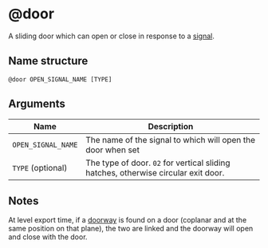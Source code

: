 # @door

A sliding door which can open or close in response to a [signal](../signals.md).

## Name structure

```
@door OPEN_SIGNAL_NAME [TYPE]
```

## Arguments

| Name                     | Description                                                                        |
| -------------------------| ---------------------------------------------------------------------------------- |
| `OPEN_SIGNAL_NAME`       | The name of the signal to which will open the door when set                        |
| `TYPE` (optional)        | The type of door. `02` for vertical sliding hatches, otherwise circular exit door. |

## Notes

At level export time, if a [doorway](./doorway.md) is found on a door (coplanar
and at the same position on that plane), the two are linked and the doorway will
open and close with the door.
